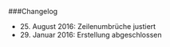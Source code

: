 ###Changelog

* 25\. August 2016: Zeilenumbrüche justiert
* 29\. Januar 2016: Erstellung abgeschlossen


